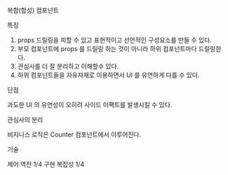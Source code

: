 복합(합성) 컴포넌트

특징

1. props 드릴링을 피할 수 있고 표현적이고 선언적인 구성요소를 만들 수 있다.
2. 부모 컴포넌트에 props 를 드릴링 하는 것이 아니라 하위 컴포넌트마다 드릴링한다.
3. 관심사를 더 잘 분리하고 이해할수 있다.
4. 하위 컴포넌트들을 자유자재로 이용하면서 UI 를 유연하게 다를 수 있다.

단점

과도한 UI 의 유연성이 오히려 사이드 이팩트를 발생시킬 수 있다.

관심사의 분리

비지니스 로직은 Counter 컴포넌트에서 이루어진다.

기술

제어 역전 1/4
구현 복잡성 1/4
